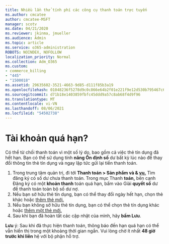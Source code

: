 ```yaml
---
title: Nhiều lần thử tính phí các công cụ thanh toán trực tuyến
ms.author: cmcatee
author: cmcatee-MSFT
manager: scotv
ms.date: 04/21/2020
ms.reviewer: jkinma, jmueller
ms.audience: Admin
ms.topic: article
ms.service: o365-administration
ROBOTS: NOINDEX, NOFOLLOW
localization_priority: Normal
ms.collection: Adm_O365
ms.custom:
- commerce_billing
- "445"
- "1500018"
ms.assetid: 29635602-3521-4663-9d85-d111f85b3a19
ms.openlocfilehash: 01048236f5278d9c0c866e64b2f01e221f9e12d530b795467c638387b111d85e
ms.sourcegitcommit: d71b18e1403859fbfc45ddd9a57c8ab68f4d9f96
ms.translationtype: MT
ms.contentlocale: vi-VN
ms.lasthandoff: 08/06/2021
ms.locfileid: "54502738"
---
```

# <a name="past-due-account"></a>Tài khoản quá hạn?

Có thể từ chối thanh toán vì một số lý do, bao gồm cả việc thẻ tín dụng đã hết hạn. Bạn có thể sử dụng tính **năng Ổn định số** dư bất kỳ lúc nào để thay đổi thông tin thẻ tín dụng và ngay lập tức gửi lại tiền thanh toán.

1. Trong trung tâm quản trị, đi tới **Thanh toán > Sản phẩm và & [vụ.](https://go.microsoft.com/fwlink/p/?linkid=842054)**
Tìm đăng ký có số dư chưa thanh toán. Trong mục Thanh **toán,** bên cạnh Đăng ký có một **khoản thanh** toán quá hạn, bấm vào Giải **quyết số** dư để thanh toán toàn bộ số dư nợ.
2. Nếu bạn sở hữu thẻ tín dụng, bạn có thể thay đổi ngày hết hạn, chọn thẻ khác hoặc [thêm thẻ mới.](/microsoft-365/commerce/billing-and-payments/manage-payment-methods)
3. Nếu bạn không sở hữu thẻ tín dụng, bạn có thể chọn thẻ tín dụng khác hoặc [thêm một thẻ mới.](/microsoft-365/commerce/billing-and-payments/manage-payment-methods)
4. Sau khi bạn đã hoàn tất các cập nhật của mình, hãy **bấm Lưu**.

**Lưu** ý: Sau khi đã thực hiện thanh toán, thông báo đến hạn quá hạn có thể vẫn hiển thị trong một khoảng thời gian ngắn. Vui lòng chờ ít nhất **48 giờ trước khi liên** hệ với bộ phận hỗ trợ.
